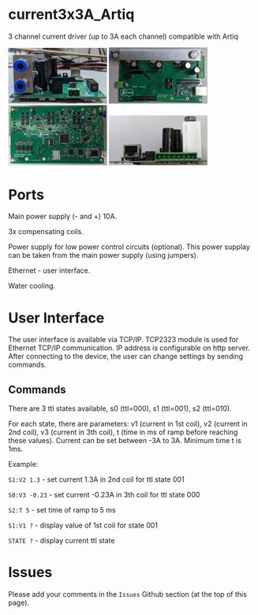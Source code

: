 # current3x3A_Artiq
3 channel current driver (up to 3A each channel) compatible with Artiq

<img src="./images/current3x3_back_view.png"  width="200" />
<img src="./images/current3x3_top_view.png"  width="200" />
<img src="./images/current3x3_bottom_view.png"  width="200" />
<img src="./images/current3x3_front_view.png"  width="200" />

# Ports

Main power supply (- and +) 10A.

3x compensating coils.

Power supply for low power control circuits (optional). This power supplay can be taken from the main power supply (using jumpers).

Ethernet - user interface.

Water cooling.

# User Interface

The user interface is available via TCP/IP. TCP2323 module is used for Ethernet TCP/IP communication. IP address is configurable on http server. After connecting to the device, the user can change settings by sending commands.

## Commands

There are 3 ttl states available, s0 (ttl=000), s1 (ttl=001), s2 (ttl=010).

For each state, there are parameters: v1 (current in 1st coil), v2 (current in 2nd coil), v3 (current in 3th coil), t (time in ms of ramp before reaching these values). Current can be set between -3A to 3A. Minimum time t is 1ms.

Example:

`S1:V2 1.3` - set current 1.3A in 2nd coil for ttl state 001

`S0:V3 -0.23` - set current -0.23A in 3th coil for ttl state 000

`S2:T 5` - set time of ramp to 5 ms

`S1:V1 ?` - display value of 1st coil for state 001

`STATE ?` - display current ttl state 

# Issues

Please add your comments in the `Issues` Github section (at the top of this page).